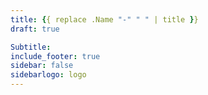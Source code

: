 ```yaml
---
title: {{ replace .Name "-" " " | title }}
draft: true

Subtitle:
include_footer: true
sidebar: false
sidebarlogo: logo
---
```

